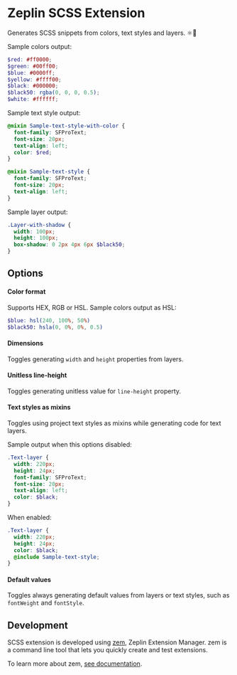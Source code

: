 # Zeplin SCSS Extension

Generates SCSS snippets from colors, text styles and layers. ⚛️📱

Sample colors output:
```scss
$red: #ff0000;
$green: #00ff00;
$blue: #0000ff;
$yellow: #ffff00;
$black: #000000;
$black50: rgba(0, 0, 0, 0.5);
$white: #ffffff;
```

Sample text style output:
```scss
@mixin Sample-text-style-with-color {
  font-family: SFProText;
  font-size: 20px;
  text-align: left;
  color: $red;
}

@mixin Sample-text-style {
  font-family: SFProText;
  font-size: 20px;
  text-align: left;
}
```

Sample layer output:
```scss
.Layer-with-shadow {
  width: 100px;
  height: 100px;
  box-shadow: 0 2px 4px 6px $black50;
}
```

## Options

#### Color format

Supports HEX, RGB or HSL. Sample colors output as HSL:
```scss
$blue: hsl(240, 100%, 50%)
$black50: hsla(0, 0%, 0%, 0.5)
```

#### Dimensions

Toggles generating `width` and `height` properties from layers.

#### Unitless line-height

Toggles generating unitless value for `line-height` property.

#### Text styles as mixins

Toggles using project text styles as mixins while generating code for text layers.

Sample output when this options disabled:
```scss
.Text-layer {
  width: 220px;
  height: 24px;
  font-family: SFProText;
  font-size: 20px;
  text-align: left;
  color: $black;
}
```

When enabled:
```scss
.Text-layer {
  width: 220px;
  height: 24px;
  color: $black;
  @include Sample-text-style;
}
```

#### Default values

Toggles always generating default values from layers or text styles, such as `fontWeight` and `fontStyle`.

## Development

SCSS extension is developed using [zem](https://github.com/zeplin/zem), Zeplin Extension Manager. zem is a command line tool that lets you quickly create and test extensions.

To learn more about zem, [see documentation](https://github.com/zeplin/zem).
